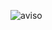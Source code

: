 ![aviso](https://github.com/AndreMouraL/Projeto-Academia-1---Paradigmais-de-program-o/assets/117699977/43bead60-1f32-4113-acc3-13fbd5c8a7db)

